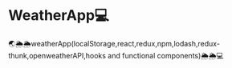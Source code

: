# WeatherApp💻
🌏🌦🌦weatherApp(localStorage,react,redux,npm,lodash,redux-thunk,openweatherAPI,hooks and functional components)🌦🌦💻
